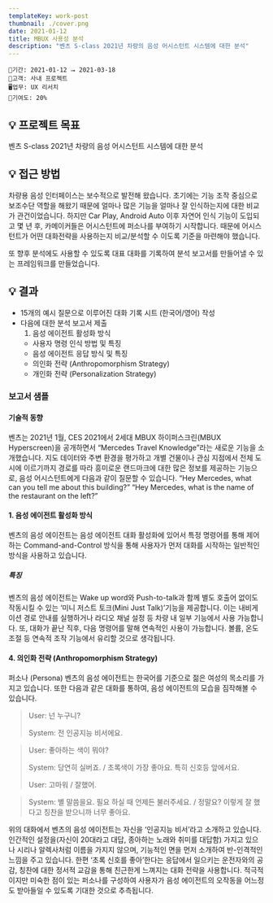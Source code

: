 ```yaml
---
templateKey: work-post
thumbnail: ./cover.png
date: 2021-01-12
title: MBUX 사용성 분석
description: "벤츠 S-class 2021년 차량의 음성 어시스턴트 시스템에 대한 분석"
---
```

```
📅기간: 2021-01-12 ⭢ 2021-03-18
🤝고객: 사내 프로젝트
🖥️업무: UX 리서치
🎯기여도: 20%
```
## 💡 프로젝트 목표
벤츠 S-class 2021년 차량의 음성 어시스턴트 시스템에 대한 분석

## 💡 접근 방법
차량용 음성 인터페이스는 보수적으로 발전해 왔습니다. 초기에는 기능 조작 중심으로 보조수단 역할을 해왔기 때문에 얼마나 많은 기능을 얼마나 잘 인식하는지에 대한 비교가 관건이었습니다. 하지만 Car Play, Android Auto 이후 자연어 인식 기능이 도입되고 몇 년 후, 카메이커들은 어시스턴트에 퍼소나를 부여하기 시작합니다. 때문에 어시스턴트가 어떤 대화전략을 사용하는지 비교/분석할 수 이도록 기준을 마련해야 했습니다.

또 향후 분석에도 사용할 수 있도록 대표 대화를 기록하여 분석 보고서를 만들어낼 수 있는 프레임워크를 만들었습니다.

## 💡 결과
- 15개의 예시 질문으로 이루어진 대화 기록 시트 (한국어/영어) 작성
- 다음에 대한 분석 보고서 제출
    1. 음성 에이전트 활성화 방식
    - 사용자 명령 인식 방법 및 특징
    - 음성 에이전트 응답 방식 및 특징
    - 의인화 전략 (Anthropomorphism Strategy)
    - 개인화 전략 (Personalization Strategy)

### 보고서 샘플
#### 기술적 동향
벤츠는 2021년 1월, CES 2021에서 2세대 MBUX 하이퍼스크린(MBUX Hyperscreen)을 공개하면서 “Mercedes Travel Knowledge”라는 새로운 기능을 소개했습니다. 지도 데이터와 주변 환경을 평가하고 개별 건물이나 관심 지점에서 전체 도시에 이르기까지 경로를 따라 흥미로운 랜드마크에 대한 많은 정보를 제공하는 기능으로, 음성 어시스턴트에게 다음과 같이 질문할 수 있습니다.
“Hey Mercedes, what can you tell me about this building?”
“Hey Mercedes, what is the name of the restaurant on the left?”

#### 1. 음성 에이전트 활성화 방식
벤츠의 음성 에이전트는 음성 에이전트 대화 활성화에 있어서 특정 명령어를 통해 제어하는 Command-and-Control 방식을 통해 사용자가 먼저 대화를 시작하는 일반적인 방식을 사용하고 있습니다.
##### 특징
벤츠의 음성 에이전트는 Wake up word와 Push-to-talk과 함께 별도 호출어 없이도 작동시킬 수 있는 ‘미니 저스트 토크(Mini Just Talk)’기능을 제공합니다. 이는 내비게이션 경로 안내를 실행하거나 라디오 채널 설정 등 차량 내 일부 기능에서 사용 가능합니다.
또, 대화가 끝난 직후, 다음 명령어를 말해 연속적인 사용이 가능합니다. 볼륨, 온도조절 등 연속적 조작 기능에서 유리할 것으로 생각됩니다.
#### 4. 의인화 전략 (Anthropomorphism Strategy)
퍼소나 (Persona)
벤츠의 음성 에이전트는 한국어를 기준으로 젊은 여성의 목소리를 가지고 있습니다. 또한 다음과 같은 대화를 통하여, 음성 에이전트의 모습을 짐작해볼 수 있습니다.

>User: 넌 누구니?
>
>System: 전 인공지능 비서에요.

>User: 좋아하는 색이 뭐야?
>
>System: 당연히 실버죠. / 초록색이 가장 좋아요. 특히 신호등 앞에서요.
>
>User: 고마워 / 잘했어.

>System: 별 말씀을요. 필요 하실 때 언제든 불러주세요. / 정말요? 이렇게 잘 했다고 칭찬을 받으니까 너무 좋아요.

위의 대화에서 벤츠의 음성 에이전트는 자신을 ‘인공지능 비서’라고 소개하고 있습니다. 인간적인 설정을(자신이 20대라고 대답, 종아하는 노래와 취미를 대답함) 가지고 있으나 시리나 알렉사처럼 이름을 가지지 않으며, 기능적인 면을 먼저 소개하여 반-인격적인 느낌을 주고 있습니다. 한편 ‘초록 신호를 좋아’한다는 응답에서 일으키는 운전자와의 공감, 칭찬에 대한 정서적 교감을 통해 친근한게 느껴지는 대화 전략을 사용합니다.
적극적이지만 미숙한 점이 있는 퍼소나를 구성하여 사용자가 음성 에이전트의 오작동을 어느정도 받아들일 수 있도록 기대한 것으로 추측됩니다.
